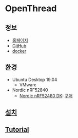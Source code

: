 
# OpenThread


## 정보

* [홈페이지](https://openthread.io/)
* [GitHub](https://github.com/openthread)
* [docker](https://www.docker.com/)


## 환경

* Ubuntu Desktop 19.04
  * VMware
* Nordic nRF52840
  * [Nordic nRF52480 DK](https://www.nordicsemi.com/Software-and-Tools/Development-Kits/nRF52840-DK): [구매](http://www.eleparts.co.kr/goods/view?no=6779185)


## [설치](installation.md)


## [Tutorial](tutorial.md)
